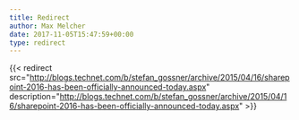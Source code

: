 ```yaml
---
title: Redirect
author: Max Melcher
date: 2017-11-05T15:47:59+00:00
type: redirect
---
```

{{< redirect src="http://blogs.technet.com/b/stefan_gossner/archive/2015/04/16/sharepoint-2016-has-been-officially-announced-today.aspx" description="http://blogs.technet.com/b/stefan_gossner/archive/2015/04/16/sharepoint-2016-has-been-officially-announced-today.aspx" >}}

